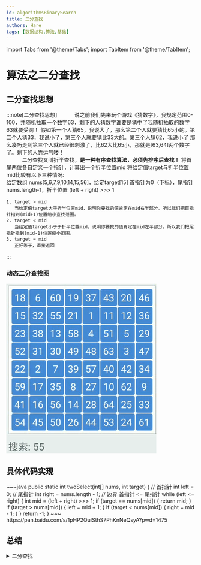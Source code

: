 ```yaml
---
id: algorithmsBinarySearch
title: 二分查找
authors: Hare
tags: [数据结构,算法,基础]
---
```

import Tabs from '@theme/Tabs';
import TabItem from '@theme/TabItem';

# 算法之二分查找

## 二分查找思想



:::note[二分查找思想]
&emsp;&emsp;&emsp;说之前我们先来玩个游戏《猜数字》，我规定范围0-100，并随机抽取一个数字63，剩下的人猜数字谁要是猜中了我随机抽取的数字63就要受罚！
假如第一个人猜65，我说大了，那么第二个人就要猜比65小的。第二个人猜33，我说小了，第三个人就要猜比33大的。第三个人猜62，我说小了
那么凑巧走到第三个人就已经很刺激了，比62大比65小，那就是[63,64]两个数字了。剩下的人靠运气喽！<br/>
&emsp;&emsp;&emsp;二分查找又叫折半查找，**是一种有序查找算法，必须先排序后查找！** 将首尾两位各自定义一个指针，计算出一个折半位置mid
将给定值target与折半位置mid比较有以下三种情况:<br/>
给定数组 nums[5,6,7,9,10,14,15,56]，给定target[15]
首指针为0（下标），尾指针nums.length-1，折半位置 (left + right) >>> 1
~~~
1. target > mid
   当给定值target大于折半位置mid，说明你要找的值肯定在mid右半部分。所以我们把首指针指到(mid+1)位置缩小查找范围。 
2. target < mid
   当给定值target小于于折半位置mid，说明你要找的值肯定在mid左半部分。所以我们把尾指针指到(mid-1)位置缩小范围。 
3. target = mid
   正好等于，直接返回
~~~

:::
### 动态二分查找图
![二分查找过程](../../../static/img/dataStructures/二分查找.gif)

## 具体代码实现

<Tabs>
  <TabItem value="Java" label="Java" default>
    ~~~java
        public static int twoSelect(int[] nums, int target) {
        // 首指针
        int left = 0;
        // 尾指针
        int right = nums.length - 1;
        // 边界 首指针 <= 尾指针
        while (left <= right) {
            int mid = (left + right) >>> 1;
            if (target == nums[mid]) {
                return mid;
            }
            if (target > nums[mid]) {
                left = mid + 1;
            }
            if (target < nums[mid]) {
                right = mid - 1;
            }
        }
        return -1;
    }
    ~~~
  </TabItem>
  <TabItem value="Python" label="Python">
   https://pan.baidu.com/s/1pHP2QulSthS7PhKnNeQsyA?pwd=1475
  </TabItem>
</Tabs>

## 总结

<details>
<summary>二分查找</summary>
> &nbsp;&nbsp;&nbsp;&nbsp;二分查找的时间复杂度是:O(logn) n就是数组的长度，空间复杂度O(1)，在大量有序数据中查找特定的值是一个不错的选择。
</details>
